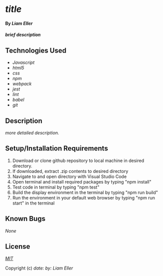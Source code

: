 # _title_

#### By _**Liam Eller**_

#### _brief description_

## Technologies Used

* _Javascript_
* _html5_
* _css_
* _npm_
* _webpack_
* _jest_
* _lint_
* _babel_
* _git_


## Description

_more detailed description._

## Setup/Installation Requirements

1. Download or clone github repository to local machine in desired directory.
2. If downloaded, extract .zip contents to desired directory
3. Navigate to and open directory with Visual Studio Code
4. Open terminal and install required packages by typing "npm install"
5. Test code in terminal by typing "npm test"
6. Build the display environment in the terminal by typing "npm run build"
7. Run the environment in your default web browser by typing "npm run start" in the terminal

## Known Bugs

_None_

## License

_[MIT](https://opensource.org/licenses/MIT)_

Copyright (c) _date:_ _by: Liam Eller_
